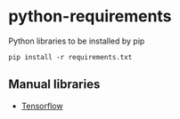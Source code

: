 # python-requirements
Python libraries to be installed by pip

```
pip install -r requirements.txt
```

## Manual libraries
 - [Tensorflow](https://www.tensorflow.org/versions/master/get_started/os_setup.html#pip-installation)